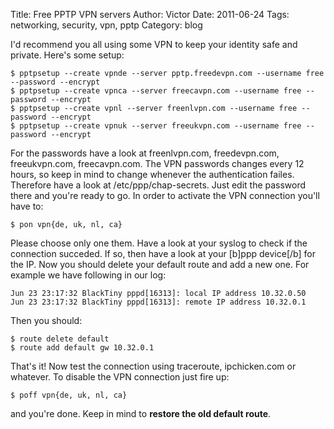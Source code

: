 Title: Free PPTP VPN servers
Author: Victor
Date: 2011-06-24
Tags: networking, security, vpn, pptp
Category: blog

I'd recommend you all using some VPN to keep your identity safe and private. Here's some setup:

~~~.shell
$ pptpsetup --create vpnde --server pptp.freedevpn.com --username free --password --encrypt 
$ pptpsetup --create vpnca --server freecavpn.com --username free --password --encrypt 
$ pptpsetup --create vpnl --server freenlvpn.com --username free --password --encrypt 
$ pptpsetup --create vpnuk --server freeukvpn.com --username free --password --encrypt
~~~

For the passwords have a look at freenlvpn.com, freedevpn.com, freeukvpn.com, freecavpn.com. The VPN passwords changes every 12 hours, so keep in mind to change whenever the authentication failes. Therefore have a look at /etc/ppp/chap-secrets. Just edit the password there and you're ready to go. In order to activate the VPN connection you'll have to:

~~~.shell
$ pon vpn{de, uk, nl, ca}
~~~

Please choose only one them. Have a look at your syslog to check if the connection succeded. If so, then have a look at your [b]ppp device[/b] for the IP. Now you should delete your default route and add a new one. For example we have following in our log:

~~~.shell
Jun 23 23:17:32 BlackTiny pppd[16313]: local IP address 10.32.0.50 
Jun 23 23:17:32 BlackTiny pppd[16313]: remote IP address 10.32.0.1
~~~

Then you should:

~~~.shell
$ route delete default
$ route add default gw 10.32.0.1
~~~

That's it! Now test the connection using traceroute, ipchicken.com or whatever. To disable the VPN connection just fire up:

~~~.shell
$ poff vpn{de, uk, nl, ca}
~~~

and you're done. Keep in mind to **restore the old default route**.
